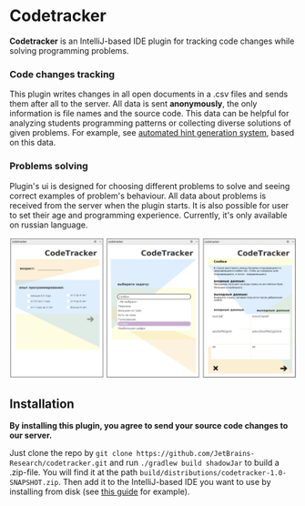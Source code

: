 # Codetracker

**Codetracker** is an IntelliJ-based IDE plugin for tracking code changes while solving programming problems.

### Code changes tracking

This plugin writes changes in all open documents in a .csv files and sends them after all to the server. All data is sent **anonymously**, the only information is file names and the source code. This data can be helpful for analyzing students programming patterns or collecting diverse solutions of given problems. For example, see [automated hint generation system](https://github.com/JetBrains-Research/codetracker-data), based on this data.

### Problems solving

Plugin's ui is designed for choosing different problems to solve and seeing correct examples of problem's behaviour. All data about problems is received from the server when the plugin starts. 
It is also possible for user to set their age and programming experience. Currently, it's only available on russian language. 


![](readme-img/codetracker-ui.png)

## Installation

**By installing this plugin, you agree to send your source code changes to our server.**

Just clone the repo by `git clone https://github.com/JetBrains-Research/codetracker.git` and run `./gradlew build shadowJar` to build a .zip-file. You will find it at the path `build/distributions/codetracker-1.0-SNAPSHOT.zip`. Then add it to the IntelliJ-based IDE you want to use by installing from disk (see [this guide](https://www.jetbrains.com/help/idea/managing-plugins.html#install_plugin_from_disk) for example). 

